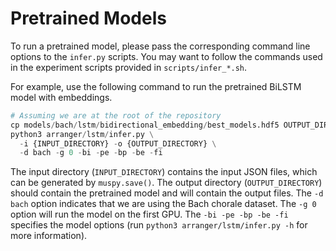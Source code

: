 Pretrained Models
=================

To run a pretrained model, please pass the corresponding command line options to the `infer.py` scripts. You may want to follow the commands used in the experiment scripts provided in `scripts/infer_*.sh`.

For example, use the following command to run the pretrained BiLSTM model with embeddings.

```python
# Assuming we are at the root of the repository
cp models/bach/lstm/bidirectional_embedding/best_models.hdf5 OUTPUT_DIRECTORY
python3 arranger/lstm/infer.py \
  -i {INPUT_DIRECTORY} -o {OUTPUT_DIRECTORY} \
  -d bach -g 0 -bi -pe -bp -be -fi
```

The input directory (`INPUT_DIRECTORY`) contains the input JSON files, which can be generated by `muspy.save()`. The output directory (`OUTPUT_DIRECTORY`) should contain the pretrained model and will contain the output files. The `-d bach` option indicates that we are using the Bach chorale dataset. The `-g 0` option will run the model on the first GPU. The `-bi -pe -bp -be -fi` specifies the model options (run `python3 arranger/lstm/infer.py -h` for more information).
